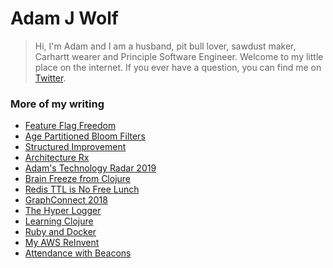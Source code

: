 # Adam J Wolf

> Hi, I'm Adam and I am a husband, pit bull lover, sawdust maker, Carhartt wearer and Principle Software Engineer. Welcome to my little place on the internet. If you ever have a question, you can find me on [Twitter](https://twitter.com/adamjwolf).

### More of my writing

<ul>
     <li><a href="https://awolf.github.io/posts/feature-flag-freedom/">Feature Flag Freedom</a></li>
      <li><a href="https://awolf.github.io/posts/pwl-age-partitioned-bloom-filters/">Age Partitioned Bloom Filters</a></li>
      <li><a href="https://awolf.github.io/posts/structured-improvement/">Structured Improvement</a></li>
      <li><a href="https://awolf.github.io/posts/architecture-rx/">Architecture Rx</a></li>
      <li><a href="https://awolf.github.io/posts/adams-technology-radar-2019/">Adam's Technology Radar 2019</a></li>
      <li><a href="https://awolf.github.io/posts/brain-freeze-from-clojure/">Brain Freeze from Clojure</a></li>
      <li><a href="https://awolf.github.io/posts/redis-ttl-is-no-free-lunch/">Redis TTL is No Free Lunch</a></li>
      <li><a href="https://awolf.github.io/posts/graphconnect-2018/">GraphConnect 2018</a></li>
      <li><a href="https://awolf.github.io/posts/the-hyper-logger/">The Hyper Logger</a></li>
      <li><a href="https://awolf.github.io/posts/learning-clojure/">Learning Clojure</a></li>
      <li><a href="https://awolf.github.io/posts/ruby-and-docker/">Ruby and Docker</a></li>
      <li><a href="https://awolf.github.io/posts/my-aws-reinvent-2017">My AWS ReInvent</a></li>
      <li><a href="https://awolf.github.io/posts/attendance-with-beacons/">Attendance with Beacons</a></li>
    </ul>

<!--
**awolf/awolf** is a ✨ _special_ ✨ repository because its `README.md` (this file) appears on your GitHub profile.

Here are some ideas to get you started:

- 🔭 I’m currently working on ...
- 🌱 I’m currently learning ...
- 👯 I’m looking to collaborate on ...
- 🤔 I’m looking for help with ...
- 💬 Ask me about ...
- 📫 How to reach me: ...
- 😄 Pronouns: ...
- ⚡ Fun fact: ...
-->
